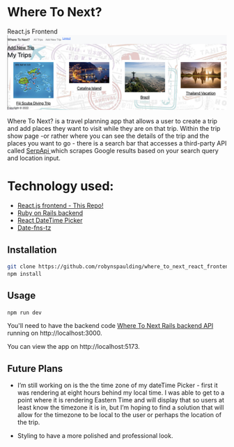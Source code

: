 # Where To Next?
React.js Frontend
![screenshot](screenshot.png)

Where To Next? is a travel planning app that allows a user to create a trip and add places they want to visit while they are on that trip. Within the trip show page -or rather where you can see the details of the trip and the places you want to go - there is a search bar that accesses a third-party API called <a href="https://serpapi.com/"> SerpApi </a> which scrapes Google results based on your search query and location input. 

# Technology used:
- <a href="https://github.com/robynspaulding/where_to_next_react_frontend">React.js frontend - This Repo!</a>
- <a href="https://github.com/robynspaulding/where_to_next_api">Ruby on Rails backend </a>
- <a href="https://www.npmjs.com/package/react-datetime-picker">React DateTime Picker</a>
- <a href="https://github.com/marnusw/date-fns-tz">Date-fns-tz</a>

## Installation

```bash
git clone https://github.com/robynspaulding/where_to_next_react_frontend.git
npm install
```

## Usage

```bash
npm run dev
```

You'll need to have the backend code <a href="https://github.com/robynspaulding/where_to_next_api">Where To Next Rails backend API </a> running on http://localhost:3000.

You can view the app on http://localhost:5173.

## Future Plans

- I’m still working on is the the time zone of my dateTime Picker - first it was rendering at eight hours behind my local time. I was able to get to a point where it is rendering Eastern Time and will display that so users at least know the timezone it is in, but I’m hoping to find a solution that will allow for the timezone to be local to the user or perhaps the location of the trip. 

- Styling to have a more polished and professional look. 

